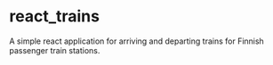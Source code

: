 # react_trains
A simple react application for arriving and departing trains for Finnish passenger train stations.
